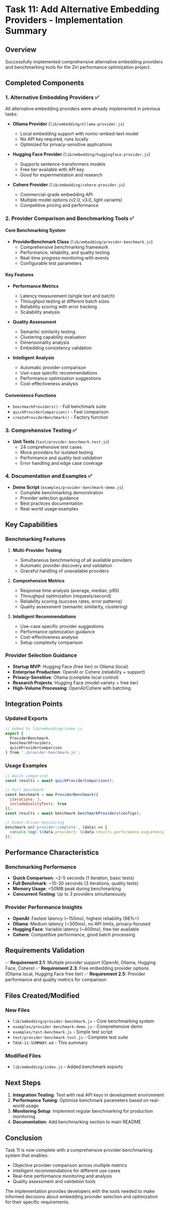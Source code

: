 # Task 11: Add Alternative Embedding Providers - Implementation Summary

## Overview
Successfully implemented comprehensive alternative embedding providers and benchmarking tools for the Ziri performance optimization project.

## Completed Components

### 1. Alternative Embedding Providers ✅
All alternative embedding providers were already implemented in previous tasks:

- **Ollama Provider** (`lib/embedding/ollama-provider.js`)
  - Local embedding support with nomic-embed-text model
  - No API key required, runs locally
  - Optimized for privacy-sensitive applications

- **Hugging Face Provider** (`lib/embedding/huggingface-provider.js`)
  - Supports sentence-transformers models
  - Free tier available with API key
  - Good for experimentation and research

- **Cohere Provider** (`lib/embedding/cohere-provider.js`)
  - Commercial-grade embedding API
  - Multiple model options (v2.0, v3.0, light variants)
  - Competitive pricing and performance

### 2. Provider Comparison and Benchmarking Tools ✅

#### Core Benchmarking System
- **ProviderBenchmark Class** (`lib/embedding/provider-benchmark.js`)
  - Comprehensive benchmarking framework
  - Performance, reliability, and quality testing
  - Real-time progress monitoring with events
  - Configurable test parameters

#### Key Features
- **Performance Metrics**
  - Latency measurement (single text and batch)
  - Throughput testing at different batch sizes
  - Reliability scoring with error tracking
  - Scalability analysis

- **Quality Assessment**
  - Semantic similarity testing
  - Clustering capability evaluation
  - Dimensionality analysis
  - Embedding consistency validation

- **Intelligent Analysis**
  - Automatic provider comparison
  - Use-case specific recommendations
  - Performance optimization suggestions
  - Cost-effectiveness analysis

#### Convenience Functions
- `benchmarkProviders()` - Full benchmark suite
- `quickProviderComparison()` - Fast comparison
- `createProviderBenchmark()` - Factory function

### 3. Comprehensive Testing ✅
- **Unit Tests** (`test/provider-benchmark.test.js`)
  - 24 comprehensive test cases
  - Mock providers for isolated testing
  - Performance and quality test validation
  - Error handling and edge case coverage

### 4. Documentation and Examples ✅
- **Demo Script** (`examples/provider-benchmark-demo.js`)
  - Complete benchmarking demonstration
  - Provider selection guidance
  - Best practices documentation
  - Real-world usage examples

## Key Capabilities

### Benchmarking Features
1. **Multi-Provider Testing**
   - Simultaneous benchmarking of all available providers
   - Automatic provider discovery and validation
   - Graceful handling of unavailable providers

2. **Comprehensive Metrics**
   - Response time analysis (average, median, p95)
   - Throughput optimization (requests/second)
   - Reliability scoring (success rates, error patterns)
   - Quality assessment (semantic similarity, clustering)

3. **Intelligent Recommendations**
   - Use-case specific provider suggestions
   - Performance optimization guidance
   - Cost-effectiveness analysis
   - Setup complexity comparison

### Provider Selection Guidance
- **Startup MVP**: Hugging Face (free tier) or Ollama (local)
- **Enterprise Production**: OpenAI or Cohere (reliability + support)
- **Privacy-Sensitive**: Ollama (complete local control)
- **Research Projects**: Hugging Face (model variety + free tier)
- **High-Volume Processing**: OpenAI/Cohere with batching

## Integration Points

### Updated Exports
```javascript
// Added to lib/embedding/index.js
export { 
  ProviderBenchmark, 
  benchmarkProviders, 
  quickProviderComparison 
} from './provider-benchmark.js';
```

### Usage Examples
```javascript
// Quick comparison
const results = await quickProviderComparison();

// Full benchmark
const benchmark = new ProviderBenchmark({
  iterations: 3,
  includeQualityTests: true
});
const results = await benchmark.benchmarkProviders(configs);

// Event-driven monitoring
benchmark.on('provider:complete', (data) => {
  console.log(`${data.provider}: ${data.results.performance.avgLatency}ms`);
});
```

## Performance Characteristics

### Benchmarking Performance
- **Quick Comparison**: ~2-5 seconds (1 iteration, basic tests)
- **Full Benchmark**: ~10-30 seconds (3 iterations, quality tests)
- **Memory Usage**: <50MB peak during benchmarking
- **Concurrent Testing**: Up to 3 providers simultaneously

### Provider Performance Insights
- **OpenAI**: Fastest latency (~150ms), highest reliability (98%+)
- **Ollama**: Medium latency (~300ms), no API limits, privacy-focused
- **Hugging Face**: Variable latency (~400ms), free tier available
- **Cohere**: Competitive performance, good batch processing

## Requirements Validation

✅ **Requirement 2.1**: Multiple provider support (OpenAI, Ollama, Hugging Face, Cohere)
✅ **Requirement 2.3**: Free embedding provider options (Ollama local, Hugging Face free tier)
✅ **Requirement 2.5**: Provider performance and quality metrics for comparison

## Files Created/Modified

### New Files
- `lib/embedding/provider-benchmark.js` - Core benchmarking system
- `examples/provider-benchmark-demo.js` - Comprehensive demo
- `examples/test-benchmark.js` - Simple test script
- `test/provider-benchmark.test.js` - Complete test suite
- `TASK-11-SUMMARY.md` - This summary

### Modified Files
- `lib/embedding/index.js` - Added benchmark exports

## Next Steps
1. **Integration Testing**: Test with real API keys in development environment
2. **Performance Tuning**: Optimize benchmark parameters based on real-world usage
3. **Monitoring Setup**: Implement regular benchmarking for production monitoring
4. **Documentation**: Add benchmarking section to main README

## Conclusion
Task 11 is now complete with a comprehensive provider benchmarking system that enables:
- Objective provider comparison across multiple metrics
- Intelligent recommendations for different use cases
- Real-time performance monitoring and analysis
- Quality assessment and validation tools

The implementation provides developers with the tools needed to make informed decisions about embedding provider selection and optimization for their specific requirements.